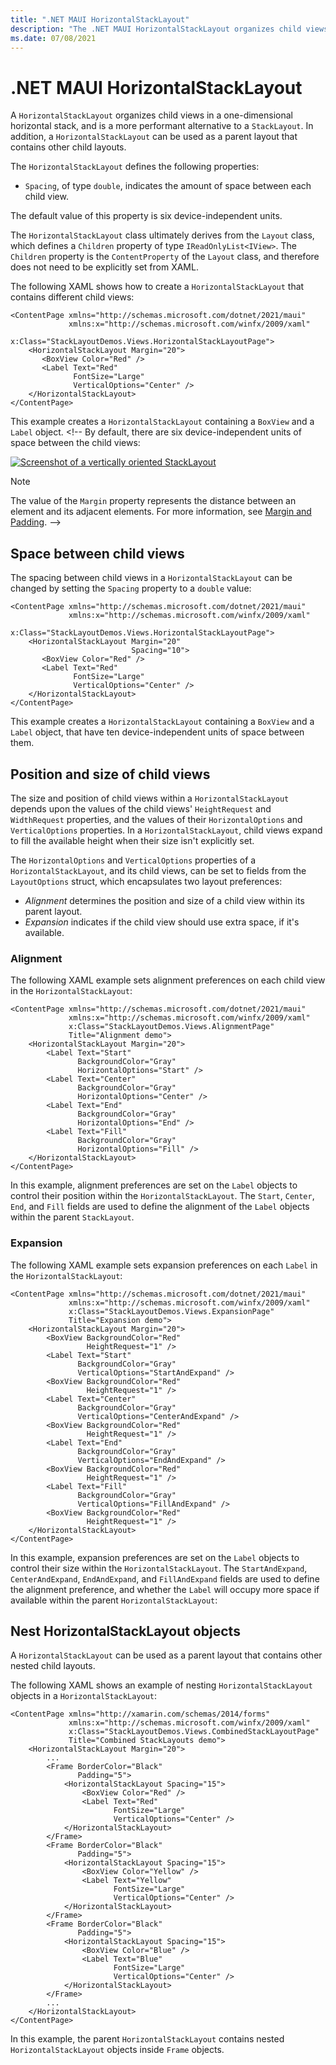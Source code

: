 ```yaml
---
title: ".NET MAUI HorizontalStackLayout"
description: "The .NET MAUI HorizontalStackLayout organizes child views in a one-dimensional horizontal stack."
ms.date: 07/08/2021
---
```


# .NET MAUI HorizontalStackLayout

A `HorizontalStackLayout` organizes child views in a one-dimensional horizontal stack, and is a more performant alternative to a `StackLayout`. In addition, a `HorizontalStackLayout` can be used as a parent layout that contains other child layouts.

The `HorizontalStackLayout` defines the following properties:

- `Spacing`, of type `double`, indicates the amount of space between each child view. <!-- The default value of this property is six device-independent units. -->

The default value of this property is six device-independent units.

The `HorizontalStackLayout` class ultimately derives from the `Layout` class, which defines a `Children` property of type `IReadOnlyList<IView>`. The `Children` property is the `ContentProperty` of the `Layout` class, and therefore does not need to be explicitly set from XAML.

<!--
> [!TIP]
> To obtain the best possible layout performance, follow the guidelines at [Optimize layout performance](~/xamarin-forms/deploy-test/performance.md#optimize-layout-performance).
-->

The following XAML shows how to create a `HorizontalStackLayout` that contains different child views:

```xaml
<ContentPage xmlns="http://schemas.microsoft.com/dotnet/2021/maui"
             xmlns:x="http://schemas.microsoft.com/winfx/2009/xaml"
             x:Class="StackLayoutDemos.Views.HorizontalStackLayoutPage">
    <HorizontalStackLayout Margin="20">
       <BoxView Color="Red" />
       <Label Text="Red"
              FontSize="Large"
              VerticalOptions="Center" />
    </HorizontalStackLayout>
</ContentPage>
```

This example creates a `HorizontalStackLayout` containing a `BoxView` and a `Label` object. <!-- By default, there are six device-independent units of space between the child views:

[![Screenshot of a vertically oriented StackLayout](stacklayout-images/vertical.png "Vertically oriented StackLayout")](stacklayout-images/vertical-large.png#lightbox "Vertically oriented StackLayout")

> [!NOTE]
> The value of the `Margin` property represents the distance between an element and its adjacent elements. For more information, see [Margin and Padding](margin-and-padding.md).
-->

## Space between child views

The spacing between child views in a `HorizontalStackLayout` can be changed by setting the `Spacing` property to a `double` value:

```xaml
<ContentPage xmlns="http://schemas.microsoft.com/dotnet/2021/maui"
             xmlns:x="http://schemas.microsoft.com/winfx/2009/xaml"
             x:Class="StackLayoutDemos.Views.HorizontalStackLayoutPage">
    <HorizontalStackLayout Margin="20"
                           Spacing="10">
       <BoxView Color="Red" />
       <Label Text="Red"
              FontSize="Large"
              VerticalOptions="Center" />
    </HorizontalStackLayout>
</ContentPage>
```

This example creates a `HorizontalStackLayout` containing a `BoxView` and a `Label` object, that have ten device-independent units of space between them.
<!--
[![Screenshot of a StackLayout without any spacing.](stacklayout-images/spacing.png "StackLayout without any spacing."](stacklayout-images/spacing-large.png#lightbox "StackLayout without any spacing")

> [!TIP]
> The `Spacing` property can be set to negative values to make child views overlap.
-->

## Position and size of child views

The size and position of child views within a `HorizontalStackLayout` depends upon the values of the child views' `HeightRequest` and `WidthRequest` properties, and the values of their `HorizontalOptions` and `VerticalOptions` properties. In a `HorizontalStackLayout`, child views expand to fill the available height when their size isn't explicitly set.

The `HorizontalOptions` and `VerticalOptions` properties of a `HorizontalStackLayout`, and its child views, can be set to fields from the `LayoutOptions` struct, which encapsulates two layout preferences:

- *Alignment* determines the position and size of a child view within its parent layout.
- *Expansion* indicates if the child view should use extra space, if it's available.

<!--
> [!TIP]
> Don't set the `HorizontalOptions` and `VerticalOptions` properties of a `HorizontalStackLayout` unless you need to. The default values of `LayoutOptions.Fill` and `LayoutOptions.FillAndExpand` allow for the best layout optimization. Changing these properties has a cost and consumes memory, even when setting them back to the default values.
-->

### Alignment

The following XAML example sets alignment preferences on each child view in the `HorizontalStackLayout`:

```xaml
<ContentPage xmlns="http://schemas.microsoft.com/dotnet/2021/maui"
             xmlns:x="http://schemas.microsoft.com/winfx/2009/xaml"
             x:Class="StackLayoutDemos.Views.AlignmentPage"
             Title="Alignment demo">
    <HorizontalStackLayout Margin="20">
        <Label Text="Start"
               BackgroundColor="Gray"
               HorizontalOptions="Start" />
        <Label Text="Center"
               BackgroundColor="Gray"
               HorizontalOptions="Center" />
        <Label Text="End"
               BackgroundColor="Gray"
               HorizontalOptions="End" />
        <Label Text="Fill"
               BackgroundColor="Gray"
               HorizontalOptions="Fill" />
    </HorizontalStackLayout>
</ContentPage>
```

In this example, alignment preferences are set on the `Label` objects to control their position within the `HorizontalStackLayout`. The `Start`, `Center`, `End`, and `Fill` fields are used to define the alignment of the `Label` objects within the parent `StackLayout`.

<!--
[![Screenshot of a StackLayout with alignment options set.](stacklayout-images/alignment.png "StackLayout with alignment options."](stacklayout-images/alignment-large.png#lightbox "StackLayout with alignment options")

A `HorizontalStackLayout` only respects the alignment preferences on child views that are in the opposite direction to the `StackLayout` orientation. Therefore, the `Label` child views within the vertically oriented `HorizontalStackLayout` set their `HorizontalOptions` properties to one of the alignment fields:

- `Start`, which positions the `Label` on the left-hand side of the `HorizontalStackLayout`.
- `Center`, which centers the `Label` in the `HorizontalStackLayout`.
- `End`, which positions the `Label` on the right-hand side of the `HorizontalStackLayout`.
- `Fill`, which ensures that the `Label` fills the width of the `HorizontalStackLayout`.
-->

### Expansion

The following XAML example sets expansion preferences on each `Label` in the `HorizontalStackLayout`:

```xaml
<ContentPage xmlns="http://schemas.microsoft.com/dotnet/2021/maui"
             xmlns:x="http://schemas.microsoft.com/winfx/2009/xaml"
             x:Class="StackLayoutDemos.Views.ExpansionPage"
             Title="Expansion demo">
    <HorizontalStackLayout Margin="20">
        <BoxView BackgroundColor="Red"
                 HeightRequest="1" />
        <Label Text="Start"
               BackgroundColor="Gray"
               VerticalOptions="StartAndExpand" />
        <BoxView BackgroundColor="Red"
                 HeightRequest="1" />
        <Label Text="Center"
               BackgroundColor="Gray"
               VerticalOptions="CenterAndExpand" />
        <BoxView BackgroundColor="Red"
                 HeightRequest="1" />
        <Label Text="End"
               BackgroundColor="Gray"
               VerticalOptions="EndAndExpand" />
        <BoxView BackgroundColor="Red"
                 HeightRequest="1" />
        <Label Text="Fill"
               BackgroundColor="Gray"
               VerticalOptions="FillAndExpand" />
        <BoxView BackgroundColor="Red"
                 HeightRequest="1" />
    </HorizontalStackLayout>
</ContentPage>
```

In this example, expansion preferences are set on the `Label` objects to control their size within the `HorizontalStackLayout`. The `StartAndExpand`, `CenterAndExpand`, `EndAndExpand`, and `FillAndExpand` fields are used to define the alignment preference, and whether the `Label` will occupy more space if available within the parent `HorizontalStackLayout`:

<!--
[![Screenshot of a StackLayout with expansion options set.](stacklayout-images/expansion.png "StackLayout with expansion options."](stacklayout-images/expansion-large.png#lightbox "StackLayout with expansion options")

A `HorizontalStackLayout` can only expand child views in the direction of its orientation. Therefore, the vertically oriented `HorizontalStackLayout` can expand `Label` child views that set their `VerticalOptions` properties to one of the expansion fields. This means that, for vertical alignment, each `Label` occupies the same amount of space within the `StackLayout`. However, only the final `Label`, which sets its `VerticalOptions` property to `FillAndExpand` has a different size.

> [!TIP]
> When using a `HorizontalStackLayout`, ensure that only one child view is set to `LayoutOptions.Expands`. This property ensures that the specified child will occupy the largest space that the `StackLayout` can give to it, and it is wasteful to perform these calculations more than once.

> [!IMPORTANT]
> When all the space in a `StackLayout` is used, expansion preferences have no effect.

For more information about alignment and expansion, see [Layout Options in .NET MAUI](layout-options.md).
-->

## Nest HorizontalStackLayout objects

A `HorizontalStackLayout` can be used as a parent layout that contains other nested child layouts.

The following XAML shows an example of nesting `HorizontalStackLayout` objects in a `HorizontalStackLayout`:

```xaml
<ContentPage xmlns="http://xamarin.com/schemas/2014/forms"
             xmlns:x="http://schemas.microsoft.com/winfx/2009/xaml"
             x:Class="StackLayoutDemos.Views.CombinedStackLayoutPage"
             Title="Combined StackLayouts demo">
    <HorizontalStackLayout Margin="20">
        ...
        <Frame BorderColor="Black"
               Padding="5">
            <HorizontalStackLayout Spacing="15">
                <BoxView Color="Red" />
                <Label Text="Red"
                       FontSize="Large"
                       VerticalOptions="Center" />
            </HorizontalStackLayout>
        </Frame>
        <Frame BorderColor="Black"
               Padding="5">
            <HorizontalStackLayout Spacing="15">
                <BoxView Color="Yellow" />
                <Label Text="Yellow"
                       FontSize="Large"
                       VerticalOptions="Center" />
            </HorizontalStackLayout>
        </Frame>
        <Frame BorderColor="Black"
               Padding="5">
            <HorizontalStackLayout Spacing="15">
                <BoxView Color="Blue" />
                <Label Text="Blue"
                       FontSize="Large"
                       VerticalOptions="Center" />
            </HorizontalStackLayout>
        </Frame>
        ...
    </HorizontalStackLayout>
</ContentPage>
```

In this example, the parent `HorizontalStackLayout` contains nested `HorizontalStackLayout` objects inside `Frame` objects.

<!--
[![Screenshot of nested StackLayout objects](stacklayout-images/combined.png "Nested StackLayouts")](stacklayout-images/combined-large.png#lightbox "Nested StackLayouts")

> [!IMPORTANT]
> The deeper you nest layout objects, the more the nested layouts will impact performance. For more information, see [Choose the correct layout](~/xamarin-forms/deploy-test/performance.md#choose-the-correct-layout).
-->
